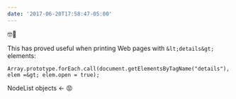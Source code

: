 ```yaml
---
date: '2017-06-20T17:58:47-05:00'
---
```

🤓🚨

This has proved useful when printing Web pages with `&lt;details&gt;` elements:

    Array.prototype.forEach.call(document.getElementsByTagName("details"), elem =&gt; elem.open = true);
    
NodeList objects ← 😡
